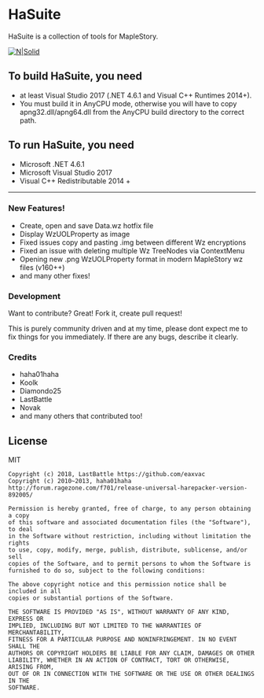
# HaSuite 

HaSuite is a collection of tools for MapleStory.

[![N|Solid](https://preview.ibb.co/gyQVnd/Untitled.png)](https://nodesource.com/products/nsolid)

## To build HaSuite, you need 
 - at least Visual Studio 2017 (.NET 4.6.1 and Visual C++ Runtimes 2014+). 
 - You must build it in AnyCPU mode, otherwise you will have to copy apng32.dll/apng64.dll from the AnyCPU build directory to the correct path.

## To run HaSuite, you need 
 - Microsoft .NET 4.6.1 
 - Microsoft Visual Studio 2017
 - Visual C++ Redistributable 2014 +

------------------------------

### New Features!

  - Create, open and save Data.wz hotfix file
  - Display WzUOLProperty as image
  - Fixed issues copy and pasting .img between different Wz encryptions
  - Fixed an issue with deleting multiple Wz TreeNodes via ContextMenu
  - Opening new .png WzUOLProperty format in modern MapleStory wz files (v160++)
  - and many other fixes!

### Development

Want to contribute? Great! 
Fork it, create pull request! 

This is purely community driven and at my time, please dont expect me to fix things for you immediately.
If there are any bugs, describe it clearly.


### Credits
 - haha01haha
 - Koolk
 - Diamondo25
 - LastBattle
 - Novak
 - and many others that contributed too! 

License
----

MIT
```
Copyright (c) 2018, LastBattle https://github.com/eaxvac
Copyright (c) 2010~2013, haha01haha http://forum.ragezone.com/f701/release-universal-harepacker-version-892005/

Permission is hereby granted, free of charge, to any person obtaining a copy
of this software and associated documentation files (the "Software"), to deal
in the Software without restriction, including without limitation the rights
to use, copy, modify, merge, publish, distribute, sublicense, and/or sell
copies of the Software, and to permit persons to whom the Software is
furnished to do so, subject to the following conditions:

The above copyright notice and this permission notice shall be included in all
copies or substantial portions of the Software.

THE SOFTWARE IS PROVIDED "AS IS", WITHOUT WARRANTY OF ANY KIND, EXPRESS OR
IMPLIED, INCLUDING BUT NOT LIMITED TO THE WARRANTIES OF MERCHANTABILITY,
FITNESS FOR A PARTICULAR PURPOSE AND NONINFRINGEMENT. IN NO EVENT SHALL THE
AUTHORS OR COPYRIGHT HOLDERS BE LIABLE FOR ANY CLAIM, DAMAGES OR OTHER
LIABILITY, WHETHER IN AN ACTION OF CONTRACT, TORT OR OTHERWISE, ARISING FROM,
OUT OF OR IN CONNECTION WITH THE SOFTWARE OR THE USE OR OTHER DEALINGS IN THE
SOFTWARE.

```